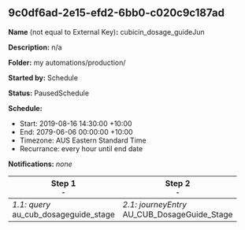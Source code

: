 ## 9c0df6ad-2e15-efd2-6bb0-c020c9c187ad

**Name** (not equal to External Key)**:** cubicin_dosage_guideJun

**Description:** n/a

**Folder:** my automations/production/

**Started by:** Schedule

**Status:** PausedSchedule

**Schedule:**

* Start: 2019-08-16 14:30:00 +10:00
* End: 2079-06-06 00:00:00 +10:00
* Timezone: AUS Eastern Standard Time
* Recurrance: every hour until end date

**Notifications:** _none_


| Step 1<br>_<small>-</small>_ | Step 2<br>_<small>-</small>_ |
| --- | --- |
| _1.1: query_<br>au_cub_dosageguide_stage | _2.1: journeyEntry_<br>AU_CUB_DosageGuide_Stage |
